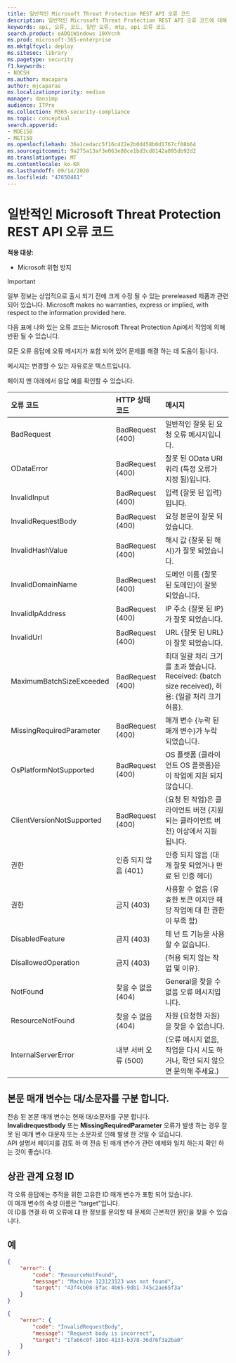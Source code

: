 ```yaml
---
title: 일반적인 Microsoft Threat Protection REST API 오류 코드
description: 일반적인 Microsoft Threat Protection REST API 오류 코드에 대해 자세히 알아보기
keywords: api, 오류, 코드, 일반 오류, mtp, api 오류 코드
search.product: eADQiWindows 10XVcnh
ms.prod: microsoft-365-enterprise
ms.mktglfcycl: deploy
ms.sitesec: library
ms.pagetype: security
f1.keywords:
- NOCSH
ms.author: macapara
author: mjcaparas
ms.localizationpriority: medium
manager: dansimp
audience: ITPro
ms.collection: M365-security-compliance
ms.topic: conceptual
search.appverid:
- MOE150
- MET150
ms.openlocfilehash: 36a1cedacc5f16c422e2b0d458b0d1767cf08b64
ms.sourcegitcommit: 9a275a13af3e063e80ce1bd3cd8142a095db92d2
ms.translationtype: MT
ms.contentlocale: ko-KR
ms.lasthandoff: 09/14/2020
ms.locfileid: "47650461"
---
```

# <a name="common-microsoft-threat-protection-rest-api-error-codes"></a>일반적인 Microsoft Threat Protection REST API 오류 코드

**적용 대상:**
- Microsoft 위협 방지

>[!IMPORTANT] 
>일부 정보는 상업적으로 출시 되기 전에 크게 수정 될 수 있는 prereleased 제품과 관련 되어 있습니다. Microsoft makes no warranties, express or implied, with respect to the information provided here.

다음 표에 나와 있는 오류 코드는 Microsoft Threat Protection Api에서 작업에 의해 반환 될 수 있습니다.

모든 오류 응답에 오류 메시지가 포함 되어 있어 문제를 해결 하는 데 도움이 됩니다.

메시지는 변경할 수 있는 자유로운 텍스트입니다.

페이지 맨 아래에서 응답 예를 확인할 수 있습니다.

오류 코드 |HTTP 상태 코드 |메시지 
:---|:---|:---
BadRequest | BadRequest (400) | 일반적인 잘못 된 요청 오류 메시지입니다.
ODataError | BadRequest (400) | 잘못 된 OData URI 쿼리 (특정 오류가 지정 됨)입니다.
InvalidInput | BadRequest (400) | 입력 {잘못 된 입력}입니다.
InvalidRequestBody | BadRequest (400) | 요청 본문이 잘못 되었습니다.
InvalidHashValue | BadRequest (400) | 해시 값 {잘못 된 해시}가 잘못 되었습니다.
InvalidDomainName | BadRequest (400) | 도메인 이름 {잘못 된 도메인}이 잘못 되었습니다.
InvalidIpAddress | BadRequest (400) | IP 주소 {잘못 된 IP}가 잘못 되었습니다.
InvalidUrl | BadRequest (400) | URL {잘못 된 URL}이 잘못 되었습니다.
MaximumBatchSizeExceeded | BadRequest (400) | 최대 일괄 처리 크기를 초과 했습니다. Received: {batch size received}, 허용: {일괄 처리 크기 허용}.
MissingRequiredParameter | BadRequest (400) | 매개 변수 {누락 된 매개 변수}가 누락 되었습니다.
OsPlatformNotSupported | BadRequest (400) | OS 플랫폼 {클라이언트 OS 플랫폼}은이 작업에 지원 되지 않습니다.
ClientVersionNotSupported | BadRequest (400) | {요청 된 작업}은 클라이언트 버전 {지원 되는 클라이언트 버전} 이상에서 지원 됩니다.
권한 | 인증 되지 않음 (401) | 인증 되지 않음 (대개 잘못 되었거나 만료 된 인증 헤더)
권한 | 금지 (403) | 사용할 수 없음 (유효한 토큰 이지만 해당 작업에 대 한 권한이 부족 함)
DisabledFeature | 금지 (403) | 테 넌 트 기능을 사용할 수 없습니다.
DisallowedOperation | 금지 (403) | {허용 되지 않는 작업 및 이유}.
NotFound | 찾을 수 없음 (404) | General을 찾을 수 없음 오류 메시지입니다.
ResourceNotFound | 찾을 수 없음 (404) | 자원 {요청한 자원}을 찾을 수 없습니다.
InternalServerError | 내부 서버 오류 (500) | (오류 메시지 없음, 작업을 다시 시도 하거나, 확인 되지 않으면 문의해 주세요.)

## <a name="body-parameters-are-case-sensitive"></a>본문 매개 변수는 대/소문자를 구분 합니다.

전송 된 본문 매개 변수는 현재 대/소문자를 구분 합니다.
<br>**Invalidrequestbody** 또는 **MissingRequiredParameter** 오류가 발생 하는 경우 잘못 된 매개 변수 대문자 또는 소문자로 인해 발생 한 것일 수 있습니다.
<br>API 설명서 페이지를 검토 하 여 전송 된 매개 변수가 관련 예제와 일치 하는지 확인 하는 것이 좋습니다.

## <a name="correlation-request-id"></a>상관 관계 요청 ID

각 오류 응답에는 추적을 위한 고유한 ID 매개 변수가 포함 되어 있습니다.
<br>이 매개 변수의 속성 이름은 "target"입니다.
<br>이 ID를 연결 하 여 오류에 대 한 정보를 문의할 때 문제의 근본적인 원인을 찾을 수 있습니다.

## <a name="examples"></a>예

```json
{
    "error": {
        "code": "ResourceNotFound",
        "message": "Machine 123123123 was not found",
        "target": "43f4cb08-8fac-4b65-9db1-745c2ae65f3a"
    }
}
```


```json
{
    "error": {
        "code": "InvalidRequestBody",
        "message": "Request body is incorrect",
        "target": "1fa66c0f-18bd-4133-b378-36d76f3a2ba0"
    }
}
```

